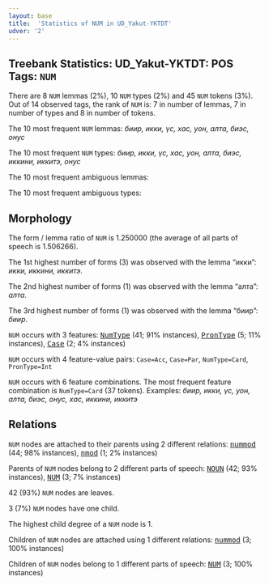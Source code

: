 ```yaml
---
layout: base
title:  'Statistics of NUM in UD_Yakut-YKTDT'
udver: '2'
---
```


## Treebank Statistics: UD_Yakut-YKTDT: POS Tags: `NUM`

There are 8 `NUM` lemmas (2%), 10 `NUM` types (2%) and 45 `NUM` tokens (3%).
Out of 14 observed tags, the rank of `NUM` is: 7 in number of lemmas, 7 in number of types and 8 in number of tokens.

The 10 most frequent `NUM` lemmas: <em>биир, икки, үс, хас, уон, алта, биэс, онус</em>

The 10 most frequent `NUM` types:  <em>биир, икки, үс, хас, уон, алта, биэс, иккини, иккитэ, онус</em>

The 10 most frequent ambiguous lemmas: 

The 10 most frequent ambiguous types:  



## Morphology

The form / lemma ratio of `NUM` is 1.250000 (the average of all parts of speech is 1.506266).

The 1st highest number of forms (3) was observed with the lemma “икки”: <em>икки, иккини, иккитэ</em>.

The 2nd highest number of forms (1) was observed with the lemma “алта”: <em>алта</em>.

The 3rd highest number of forms (1) was observed with the lemma “биир”: <em>биир</em>.

`NUM` occurs with 3 features: <tt><a href="sah_yktdt-feat-NumType.html">NumType</a></tt> (41; 91% instances), <tt><a href="sah_yktdt-feat-PronType.html">PronType</a></tt> (5; 11% instances), <tt><a href="sah_yktdt-feat-Case.html">Case</a></tt> (2; 4% instances)

`NUM` occurs with 4 feature-value pairs: `Case=Acc`, `Case=Par`, `NumType=Card`, `PronType=Int`

`NUM` occurs with 6 feature combinations.
The most frequent feature combination is `NumType=Card` (37 tokens).
Examples: <em>биир, икки, үс, уон, алта, биэс, онус, хас, иккини, иккитэ</em>


## Relations

`NUM` nodes are attached to their parents using 2 different relations: <tt><a href="sah_yktdt-dep-nummod.html">nummod</a></tt> (44; 98% instances), <tt><a href="sah_yktdt-dep-nmod.html">nmod</a></tt> (1; 2% instances)

Parents of `NUM` nodes belong to 2 different parts of speech: <tt><a href="sah_yktdt-pos-NOUN.html">NOUN</a></tt> (42; 93% instances), <tt><a href="sah_yktdt-pos-NUM.html">NUM</a></tt> (3; 7% instances)

42 (93%) `NUM` nodes are leaves.

3 (7%) `NUM` nodes have one child.

The highest child degree of a `NUM` node is 1.

Children of `NUM` nodes are attached using 1 different relations: <tt><a href="sah_yktdt-dep-nummod.html">nummod</a></tt> (3; 100% instances)

Children of `NUM` nodes belong to 1 different parts of speech: <tt><a href="sah_yktdt-pos-NUM.html">NUM</a></tt> (3; 100% instances)


